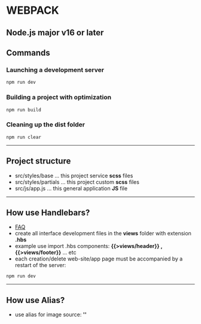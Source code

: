# WEBPACK

## Node.js major v16 or later

## Сommands

### Launching a development server
```shell
npm run dev
```

### Building a project with optimization
```shell
npm run build
```

### Cleaning up the dist folder
```shell
npm run clear
```

---

## Project structure

- src/styles/base ... this project service **scss** files
- src/styles/partials ... this project custom **scss** files
- src/js/app.js ... this general application **JS** file

---

## How use Handlebars?

- [FAQ](https://handlebarsjs.com/) 
- create all interface development files in the **views** folder with extension **.hbs**
- example use import .hbs components: **{{>views/header}} , {{>views/footer}}** ... etc 
- each creation/delete web-site/app page must be accompanied by a restart of the server:
```shell
npm run dev
```

---

## How use Alias?

- use alias for image source: **'<img src="@img/banner.png" alt="">'**